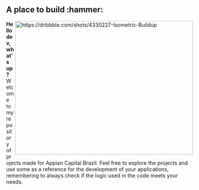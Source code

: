 <h2> A place to build :hammer: </h2>
<img align="right" alt="https://dribbble.com/shots/4330227-Isometric-Buildup" src="https://github.com/ACB-Applications/.github/blob/main/assets/isometric-buildup.gif" width="480" height="360">
<p> 
<strong>Hello dev, what's up?</strong> <br/> 
Welcome to my repository of projects made for Appian Capital Brazil. Feel free to explore the projects and use some as a reference for the development of your applications, remembering to always check if the logic used in the code meets your needs. 
</p>

